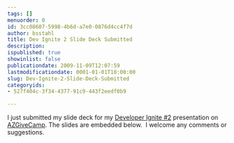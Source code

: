 ```yaml
---
tags: []
menuorder: 0
id: 3cc08607-5998-4b6d-a7e0-0876d4cc4f7d
author: bsstahl
title: Dev Ignite 2 Slide Deck Submitted
description: 
ispublished: true
showinlist: false
publicationdate: 2009-11-09T12:07:59
lastmodificationdate: 0001-01-01T18:00:00
slug: Dev-Ignite-2-Slide-Deck-Submitted
categoryids:
- 527f404c-3f34-4377-91c9-443f2eedf0b9

---
```


I just submitted my slide deck for my [Developer Ignite #2](http://software.intel.com/en-us/articles/developer-ignite-2/) presentation on [AZGiveCamp](http://www.azgivecamp.org/). The slides are embedded below.  I welcome any comments or suggestions.



